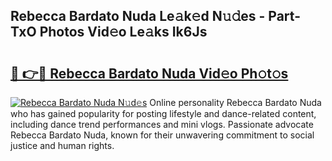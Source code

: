 ## Rebecca Bardato Nuda Le𝚊k𝚎d N𝚞𝚍es - Part-TxO Photos Vid𝚎o Le𝚊ks Ik6Js

# <h2><a href="http://fbg5ofo.evod.top/?m=Rebecca+Bardato+Nuda">🔗 👉🔴 Rebecca Bardato Nuda Vid𝚎o Ph𝚘t𝚘s</a></h2>

[![Rebecca Bardato Nuda N𝚞d𝚎s](https://i.imgur.com/8V9OHl7.gif)](http://fbg5ofo.evod.top/?m=Rebecca+Bardato+Nuda)
Online personality Rebecca Bardato Nuda who has gained popularity for posting lifestyle and dance-related content, including dance trend performances and mini vlogs. Passionate advocate Rebecca Bardato Nuda, known for their unwavering commitment to social justice and human rights. 
